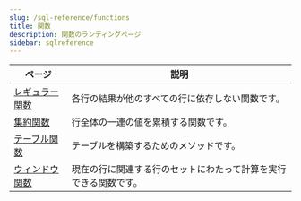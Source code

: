 ```yaml
---
slug: /sql-reference/functions
title: 関数
description: 関数のランディングページ
sidebar: sqlreference
---
```


| ページ                                                                | 説明                                                                                                     |
|---------------------------------------------------------------------|---------------------------------------------------------------------------------------------------------|
| [レギュラー関数](/sql-reference/functions/overview)          | 各行の結果が他のすべての行に依存しない関数です。                                                             |
| [集約関数](/sql-reference/aggregate-functions)               | 行全体の一連の値を累積する関数です。                                                                         |
| [テーブル関数](/sql-reference/aggregate-functions)           | テーブルを構築するためのメソッドです。                                                                      |
| [ウィンドウ関数](/sql-reference/window-functions)            | 現在の行に関連する行のセットにわたって計算を実行できる関数です。                                            |
